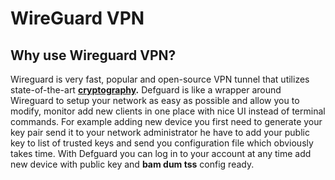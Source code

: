 # WireGuard VPN

## Why use Wireguard VPN?

Wireguard is very fast, popular and open-source VPN tunnel that utilizes state-of-the-art [**cryptography**](https://www.wireguard.com/protocol/)**.** Defguard is like a wrapper around Wireguard to setup your network as easy as possible and allow you to modify, monitor add new clients in one place with nice UI instead of terminal commands. For example adding new device you first need to generate your key pair send it to your network administrator he have to add your public key to list of trusted keys and send you configuration file which obviously takes time. With Defguard you can log in to your account at any time add new device with public key and **bam dum tss** config ready.
